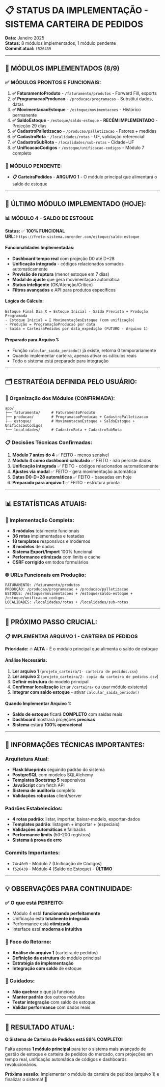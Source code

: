 # 📋 STATUS DA IMPLEMENTAÇÃO - SISTEMA CARTEIRA DE PEDIDOS
**Data:** Janeiro 2025  
**Status:** 8 módulos implementados, 1 módulo pendente  
**Commit atual:** `f526439`

---

## 🎯 **MÓDULOS IMPLEMENTADOS (8/9)**

### ✅ **MÓDULOS PRONTOS E FUNCIONAIS:**
1. **✅ FaturamentoProduto** - `/faturamento/produtos` - Forward Fill, exports
2. **✅ ProgramacaoProducao** - `/producao/programacao` - Substitui dados, datas
3. **✅ MovimentacaoEstoque** - `/estoque/movimentacoes` - Histórico permanente
4. **✅ SaldoEstoque** - `/estoque/saldo-estoque` - **RECÉM IMPLEMENTADO** - Projeção 29 dias
5. **✅ CadastroPalletizacao** - `/producao/palletizacao` - Fatores + medidas
6. **✅ CadastroRota** - `/localidades/rotas` - UF, validação referencial
7. **✅ CadastroSubRota** - `/localidades/sub-rotas` - Cidade+UF
8. **✅ UnificacaoCodigos** - `/estoque/unificacao-codigos` - Módulo 7 completo

### 🔄 **MÓDULO PENDENTE:**
- **📋 CarteiraPedidos** - **ARQUIVO 1** - O módulo principal que alimentará o saldo de estoque

---

## 🚀 **ÚLTIMO MÓDULO IMPLEMENTADO (HOJE):**

### **📊 MÓDULO 4 - SALDO DE ESTOQUE**
**Status:** ✅ **100% FUNCIONAL**  
**URL:** `https://frete-sistema.onrender.com/estoque/saldo-estoque`

#### **Funcionalidades Implementadas:**
- **Dashboard tempo real** com projeção D0 até D+28
- **Unificação integrada** - códigos relacionados somados automaticamente
- **Previsão de ruptura** (menor estoque em 7 dias)
- **Modal de ajuste** que gera movimentação automática
- **Status inteligente** (OK/Atenção/Crítico)
- **Filtros avançados** e API para produtos específicos

#### **Lógica de Cálculo:**
```
Estoque Final Dia X = Estoque Inicial - Saída Prevista + Produção Programada
- Estoque Inicial = Σ MovimentaçõesEstoque (com unificação)
- Produção = ProgramaçãoProducao por data
- Saída = CarteiraPedidos por data_expedição (FUTURO - Arquivo 1)
```

#### **Preparado para Arquivo 1:**
- Função `calcular_saida_periodo()` já existe, retorna 0 temporariamente
- Quando implementar carteira, apenas ativar os cálculos reais
- Todo o sistema está preparado para integração

---

## 🗂️ **ESTRATÉGIA DEFINIDA PELO USUÁRIO:**

### **📁 Organização dos Módulos (CONFIRMADA):**
```
app/
├── faturamento/     # FaturamentoProduto
├── producao/        # ProgramacaoProducao + CadastroPalletizacao  
├── estoque/         # MovimentacaoEstoque + SaldoEstoque + UnificacaoCodigos
└── localidades/     # CadastroRota + CadastroSubRota
```

### **📋 Decisões Técnicas Confirmadas:**
1. **Módulo 7 antes do 4** ✅ FEITO - menos sensível
2. **Módulo 4 como dashboard calculado** ✅ FEITO - não persiste dados
3. **Unificação integrada** ✅ FEITO - códigos relacionados automaticamente
4. **Ajustes via modal** ✅ FEITO - gera movimentação automática
5. **Datas D0-D+28 automáticas** ✅ FEITO - baseadas em hoje
6. **Preparado para arquivo 1** ✅ FEITO - estrutura pronta

---

## 📊 **ESTATÍSTICAS ATUAIS:**

### **🔢 Implementação Completa:**
- **8 módulos** totalmente funcionais
- **36 rotas** implementadas e testadas
- **18 templates** responsivos e modernos
- **8 modelos** de dados
- **Sistema Export/Import** 100% funcional
- **Performance otimizada** com limits e cache
- **CSRF corrigido** em todos formulários

### **🌐 URLs Funcionais em Produção:**
```
FATURAMENTO: /faturamento/produtos
PRODUÇÃO: /producao/programacao + /producao/palletizacao  
ESTOQUE: /estoque/movimentacoes + /estoque/saldo-estoque + /estoque/unificacao-codigos
LOCALIDADES: /localidades/rotas + /localidades/sub-rotas
```

---

## 🎯 **PRÓXIMO PASSO CRUCIAL:**

### **📋 IMPLEMENTAR ARQUIVO 1 - CARTEIRA DE PEDIDOS**
**Prioridade:** 🔥 **ALTA** - É o módulo principal que alimenta o saldo de estoque

#### **Análise Necessária:**
1. **Ler arquivo 1** (`projeto_carteira/1- carteira de pedidos.csv`)
2. **Ler arquivo 2** (`projeto_carteira/2- copia da carteira de pedidos.csv`) 
3. **Definir estrutura** do modelo principal
4. **Confirmar localização** (criar `/carteira/` ou usar módulo existente)
5. **Integrar com saldo estoque** - ativar `calcular_saida_periodo()`

#### **Quando Implementar Arquivo 1:**
- **Saldo de estoque** ficará **COMPLETO** com saídas reais
- **Dashboard** mostrará projeções **precisas**
- **Sistema** estará **100% operacional**

---

## 🔧 **INFORMAÇÕES TÉCNICAS IMPORTANTES:**

### **Arquitetura Atual:**
- **Flask blueprints** seguindo padrão do sistema
- **PostgreSQL** com modelos SQLAlchemy
- **Templates Bootstrap 5** responsivos
- **JavaScript** com fetch API
- **Sistema de auditoria** completo
- **Validações robustas** client/server

### **Padrões Estabelecidos:**
- **4 rotas padrão**: listar, importar, baixar-modelo, exportar-dados
- **Templates padrão**: listagem + importar + (especiais)
- **Validações automáticas** e fallbacks
- **Performance limits** (50-200 registros)
- **Sistema à prova de erro**

### **Commits Importantes:**
- `74c40d9` - Módulo 7 (Unificação de Códigos)
- `f526439` - Módulo 4 (Saldo de Estoque) - **ÚLTIMO**

---

## 💡 **OBSERVAÇÕES PARA CONTINUIDADE:**

### **✅ O que está PERFEITO:**
- Módulo 4 está **funcionando perfeitamente** 
- Unificação está **totalmente integrada**
- Performance está **otimizada**
- Interface está **moderna e intuitiva**

### **🎯 Foco do Retorno:**
- **Análise do arquivo 1** (carteira de pedidos)
- **Definição da estrutura** do módulo principal
- **Estratégia de implementação** 
- **Integração com saldo** de estoque

### **🚨 Cuidados:**
- **Não quebrar** o que já funciona
- **Manter padrão** dos outros módulos  
- **Testar integração** com saldo de estoque
- **Validar performance** com dados reais

---

## 🎉 **RESULTADO ATUAL:**

**O Sistema de Carteira de Pedidos está 89% COMPLETO!**

Falta apenas **1 módulo principal** para ter o sistema mais avançado de gestão de estoque e carteira de pedidos do mercado, com projeções em tempo real, unificação automática de códigos e dashboards revolucionários.

**Próxima sessão:** Implementar o módulo da carteira de pedidos (arquivo 1) e finalizar o sistema! 🚀 